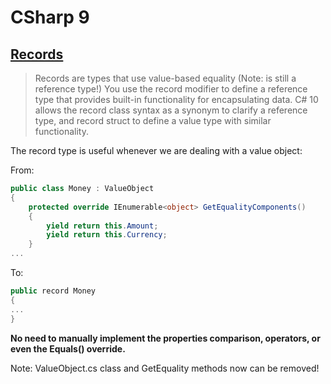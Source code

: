 # CSharp 9

## [Records](https://learn.microsoft.com/en-us/dotnet/csharp/language-reference/builtin-types/record)
>Records are types that use value-based equality (Note:  is still a reference type!)
You use the record modifier to define a reference type that provides built-in functionality for encapsulating data. C# 10 allows the record class syntax as a synonym to clarify a reference type, and record struct to define a value type with similar functionality.

The record type is useful whenever we are dealing with a value object:


From:
```csharp
public class Money : ValueObject
{
    protected override IEnumerable<object> GetEqualityComponents()
    {
        yield return this.Amount;
        yield return this.Currency;
    }
...
```

To:
```csharp
public record Money
{
...
}
```
**No need to manually implement the properties comparison, operators, or even the Equals() override.** 

Note: ValueObject.cs class and GetEquality methods now can be removed!